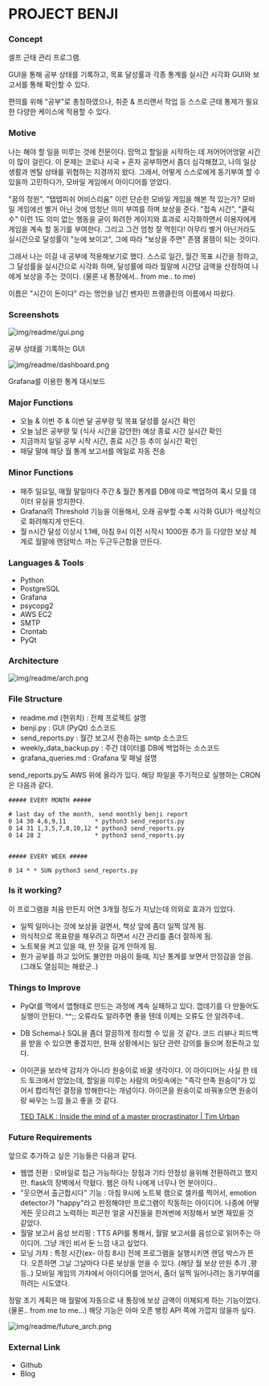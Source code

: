 # PROJECT BENJI

### Concept

셀프 근태 관리 프로그램.

GUI을 통해 공부 상태를 기록하고, 목표 달성률과 각종 통계를 실시간 시각화 GUI와 보고서를 통해 확인할 수 있다.  

편의를 위해 "공부"로 총칭하였으나, 취준 & 프리랜서 작업 등 스스로 근태 통제가 필요한 다양한 케이스에 적용할 수 있다.

### Motive

나는 해야 할 일을 미루는 것에 전문이다. 맘먹고 할일을 시작하는 데 저어어어엉말 시간이 많이 걸린다. 이 문제는 코로나 시국 + 혼자 공부하면서 좀더 심각해졌고, 나의 일상 생활과 멘탈 상태를 위협하는 지경까지 왔다. 그래서, 어떻게 스스로에게 동기부여 할 수 있을까 고민하다가, 모바일 게임에서 아이디어를 얻었다.

"꿈의 정원", "탭탭피쉬 어비스리움" 이런 단순한 모바일 게임을 해본 적 있는가? 모바일 게임에선 별거 아닌 것에 엄청난 의미 부여를 하며 보상을 준다. "접속 시간", "클릭 수" 이런 1도 의미 없는 행동을 굳이 화려한 게이지와 효과로 시각화하면서 이용자에게 게임을 계속 할 동기를 부여한다. 그리고 그건 엄청 잘 먹힌다! 아무리 별거 아닌거라도 실시간으로 달성률이 "눈에 보이고", 그에 따라 "보상을 주면" 존잼 꿀잼이 되는 것이다.

그래서 나는 이걸 내 공부에 적용해보기로 했다. 스스로 일간, 월간 목표 시간을 정하고, 그 달성률을 실시간으로 시각화 하며, 달성률에 따라 월말에 시간당 금액을 산정하여 나에게 보상을 주는 것이다. (물론 내 통장에서.. from me.. to me)

이름은 "시간이 돈이다" 라는 명언을 남긴 벤자민 프랭클린의 이름에서 따왔다.

### Screenshots

![img/readme/gui.png](img/readme/gui.png)

공부 상태를 기록하는 GUI

![img/readme/dashboard.png](img/readme/dashboard.png)

Grafana를 이용한 통계 대시보드

### Major Functions

- 오늘 & 이번 주 & 이번 달 공부량 및 목표 달성률 실시간 확인
- 오늘 남은 공부량 및 (식사 시간을 감안한) 예상 종료 시간 실시간 확인
- 지금까지 일일 공부 시작 시간, 종료 시간 등 추이 실시간 확인
- 매달 말에 해당 월 통계 보고서를 메일로 자동 전송

### Minor Functions

- 매주 일요일, 매월 말일마다 주간 & 월간 통계를 DB에 따로 백업하여 혹시 모를 데이터 유실을 방지한다.
- Grafana의 Threshold 기능을 이용해서, 오래 공부할 수록 시각화 GUI가 색상적으로 화려해지게 만든다.
- 월 n시간 달성 이상시 1.1배, 아침 9시 이전 시작시 1000원 추가 등 다양한 보상 체계로 월말에 랜덤박스 까는 두근두근함을 만든다.

### Languages & Tools

- Python
- PostgreSQL
- Grafana
- psycopg2
- AWS EC2
- SMTP
- Crontab
- PyQt

### Architecture

![img/readme/arch.png](img/readme/arch.png)


### File Structure

- readme.md (현위치) : 전체 프로젝트 설명
- benji.py : GUI (PyQt) 소스코드
- send_reports.py : 월간 보고서 전송하는 smtp 소스코드
- weekly_data_backup.py : 주간 데이터를 DB에 백업하는 소스코드
- grafana_queries.md : Grafana 및 패널 설명

send_reports.py도 AWS 위에 올라가 있다. 해당 파일을 주기적으로 실행하는 CRON은 다음과 같다.

```shell
##### EVERY MONTH #####

# last day of the month, send monthly benji report
0 14 30 4,6,9,11        * python3 send_reports.py
0 14 31 1,3,5,7,8,10,12 * python3 send_reports.py
0 14 28 2               * python3 send_reports.py


##### EVERY WEEK #####

0 14 * * SUN python3 send_reports.py
```


### Is it working?

이 프로그램을 처음 만든지 어연 3개월 정도가 지났는데 의외로 효과가 있었다.

- 일찍 일어나는 것에 보상을 걸면서, 책상 앞에 좀더 일찍 않게 됨.
- 의식적으로 목표량을 채우려고 하면서 시간 관리를 좀더 잘하게 됨.
- 노트북을 켜고 있을 때, 딴 짓을 길게 안하게 됨.
- 뭔가 공부를 하고 있어도 불안한 마음이 들때, 지난 통계를 보면서 안정감을 얻음. (그래도 열심히는 해왔군..)

### Things to Improve

- PyQt를 맥에서 앱형태로 만드는 과정에 계속 실패하고 있다. 껍데기를 다 만들어도 실행이 안된다. ^^;; 오류라도 알려주면 좋을 텐데 이제는 오류도 안 알려주네..
- DB Schema나 SQL을 좀더 깔끔하게 정리할 수 있을 것 같다. 코드 리뷰나 피드백을 받을 수 있으면 좋겠지만, 현재 상황에서는 일단 관련 강의를 들으며 정돈하고 있다.
- 아이콘을 보라색 감자가 아니라 원숭이로 바꿀 생각이다. 이 아이디어는 사실 한 테드 토크에서 얻었는데, 할일을 미루는 사람의 머릿속에는 "즉각 만족 원숭이"가 있어서 합리적인 결정을 방해한다는 개념이다. 아이콘을 원숭이로 바꿔놓으면 원숭이랑 싸우는 느낌 들고 좋을 것 같다.

    [TED TALK : Inside the mind of a master procrastinator | Tim Urban](https://www.youtube.com/watch?v=arj7oStGLkU)

### Future Requirements

앞으로 추가하고 싶은 기능들은 다음과 같다.

- 웹앱 전환 : 모바일로 접근 가능하다는 장점과 기타 안정성 을위해 전환하려고 했지만. flask의 장벽에서 막혔다. 웹은 아직 나에게 너무나 먼 분야이다..
- "웃으면서 출근합시다" 기능 : 아침 9시에 노트북 캠으로 셀카를 찍어서, emotion detector가 "happy"라고 판정해야만 프로그램이 작동하는 아이디어. 나중에 어떻게든 웃으려고 노력하는 피곤한 얼굴 사진들을 한꺼번에 저장해서 보면 재밌을 것 같았다.
- 월말 보고서 음성 브리핑 : TTS API를 통해서, 월말 보고서를 음성으로 읽어주는 아이디어. 그냥 개인 비서 둔 느낌 내고 싶었다.
- 모닝 가챠 : 특정 시간(ex- 아침 8시) 전에 프로그램을 실행시키면 랜덤 박스가 뜬다. 오픈하면 그날 그날마다 다른 보상을 얻을 수 있다. (해당 월 보상 만원 추가 ,꽝 등..) 모바일 게임의 가챠에서 아이디어를 얻어서, 좀더 일찍 일어나려는 동기부여를 하려는 시도였다.

정말 초기 계획은 매 월말에 자동으로 내 통장에 보상 금액이 이체되게 하는 기능이었다. (물론.. from me to me...) 해당 기능은 아마 오픈 뱅킹 API 쪽에 가깝지 않을까 싶다.

![img/readme/future_arch.png](img/readme/future_arch.png)

### External Link

- Github
- Blog
